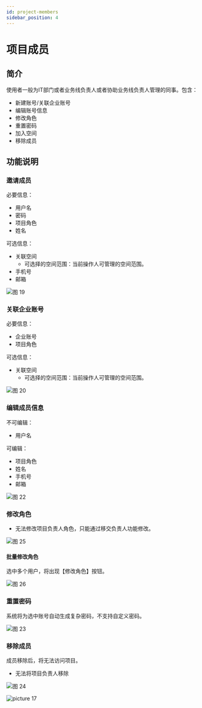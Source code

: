 ```yaml
---
id: project-members
sidebar_position: 4
---
```


# 项目成员

## 简介

使用者一般为IT部门或者业务线负责人或者协助业务线负责人管理的同事。包含：

* 新建账号/关联企业账号
* 编辑账号信息
* 修改角色
* 重置密码
* 加入空间
* 移除成员

## 功能说明

### 邀请成员

必要信息：

* 用户名
* 密码
* 项目角色
* 姓名

可选信息：

* 关联空间
  * 可选择的空间范围：当前操作人可管理的空间范围。
* 手机号
* 邮箱

![图 19](/img/xinjianzhanghao_project-members.png)  

### 关联企业账号

必要信息：

* 企业账号
* 项目角色
  
可选信息：

* 关联空间
  * 可选择的空间范围：当前操作人可管理的空间范围。

![图 20](/img/guanlianqiyezhanghao_project-members.png)  

### 编辑成员信息

不可编辑：

* 用户名

可编辑：

* 项目角色
* 姓名
* 手机号
* 邮箱

![图 22](/img/xiugaixinxi_project-members.png)  

### 修改角色

* 无法修改项目负责人角色，只能通过移交负责人功能修改。

![图 25](/img/xiugaijuese_project-members.png)  

#### 批量修改角色

选中多个用户，将出现【修改角色】按钮。

![图 26](/img/piliangxiugai_project-members.png)  

### 重置密码

系统将为选中账号自动生成复杂密码，不支持自定义密码。

![图 23](/img/chongzhimima_project-members.png)  

### 移除成员

成员移除后，将无法访问项目。

* 无法将项目负责人移除

![图 24](/img/yichuchengyuan_project-members.png)  

![picture 17](/img/yccy_project-members.png)  
